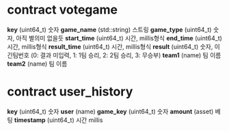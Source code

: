 contract votegame
===
**key** (uint64_t) 숫자
**game_name** (std::string) 스트링
**game_type** (uint64_t) 숫자, 아직 별의미 없을듯
**start_time** (uint64_t) 시간, millis형식
**end_time** (uint64_t) 시간, millis형식
**result_time** (uint64_t) 시간, millis형식
**result** (uint64_t) 숫자, 이긴팀번호 (0: 결과 미입력, 1: 1팀 승리, 2: 2팀 승리, 3: 무승부)
**team1** (name) 팀 이름
**team2** (name) 팀 이름

contract user_history
===
**key** (uint64_t) 숫자
**user** (name) 
**game_key** (uint64_t) 숫자
**amount** (asset) 베팅
**timestamp** (uint64_t) 시간 millis
